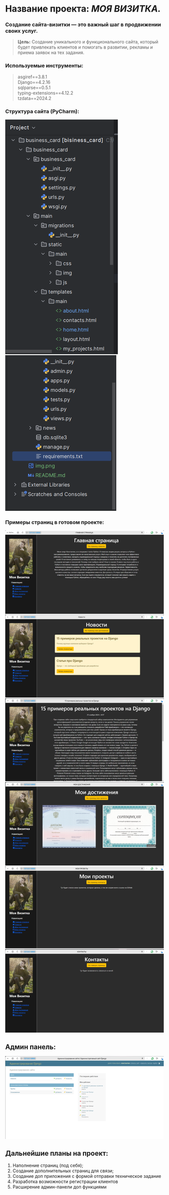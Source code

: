 # **Название проекта:** **_МОЯ ВИЗИТКА._**

### Создание сайта-визитки — это важный шаг в продвижении <br> своих услуг.

> **Цель:** Создание уникального и функционального сайта, 
> который будет привлекать клиентов и помогать в развитии, 
> рекламы и приема заявок на тех задания.

### **Используемые инструменты:**
> asgiref==3.8.1  
> Django==4.2.16  
> sqlparse==0.5.1  
> typing-extensions==4.12.2  
> tzdata==2024.2  

### Структура сайта (PyCharm):
![img.png](img.png)
![img_1.png](img_1.png)

### Примеры страниц в готовом проекте:
![img_2.png](img_2.png)
![img_3.png](img_3.png)
![img_4.png](img_4.png)
![img_5.png](img_5.png)
![img_6.png](img_6.png)
![img_7.png](img_7.png)

## Админ панель:

![img_8.png](img_8.png)

## Дальнейшие планы на проект:
1) Наполнение страниц (под себя);
2) Создание дополнительных страниц для связи;
3) Создание доп приложения с формой отправки техническое задание
4) Разработка возможности регистрации клиентов
5) Расширение админ-панели доп функциями
 
